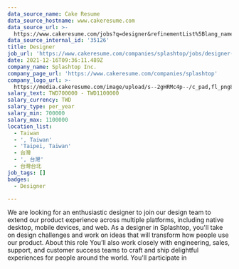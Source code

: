 ```yaml
---
data_source_name: Cake Resume
data_source_hostname: www.cakeresume.com
data_source_url: >-
  https://www.cakeresume.com/jobs?q=designer&refinementList%5Blang_name%5D%5B0%5D=English&refinementList%5Bsalary_type%5D=per_year
data_source_internal_id: '35126'
title: Designer
job_url: 'https://www.cakeresume.com/companies/splashtop/jobs/designer-cf7055'
date: 2021-12-16T09:36:11.489Z
company_name: Splashtop Inc.
company_page_url: 'https://www.cakeresume.com/companies/splashtop'
company_logo_url: >-
  https://media.cakeresume.com/image/upload/s--2gHRMc4p--/c_pad,fl_png8,h_200,w_200/v1577246016/q3dazcv6tw7gx2xygu4y.png
salary_text: TWD700000 - TWD1100000
salary_currency: TWD
salary_type: per_year
salary_min: 700000
salary_max: 1100000
location_list:
  - Taiwan
  - ', Taiwan'
  - 'Taipei, Taiwan'
  - 台灣
  - ', 台灣'
  - 台灣台北
job_tags: []
badges:
  - Designer

---
```


We are looking for an enthusiastic designer to join our design team to extend our product experience across multiple platforms, including native desktop, mobile devices, and web. As a designer in Splashtop, you'll take on design challenges and work on ideas that will transform how people use our product. About this role You’ll also work closely with engineering, sales, support, and customer success teams to craft and ship delightful experiences for people around the world. You'll participate in 